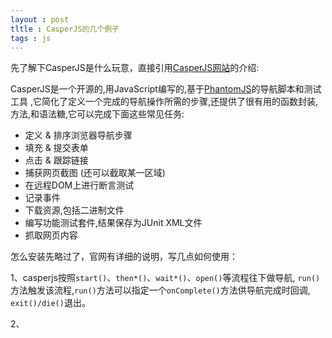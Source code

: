 ```yaml
---
layout : post
tltle : CasperJS的几个例子
tags : js 
---
```

先了解下CasperJS是什么玩意，直接引用[CasperJS网站](http://casperjs.org/)的介绍:

CasperJS是一个开源的,用JavaScript编写的,基于[PhantomJS](http://phantomjs.org/)的导航脚本和测试工具 ,它简化了定义一个完成的导航操作所需的步骤,还提供了很有用的函数封装,方法,和语法糖,它可以完成下面这些常见任务:

* 定义 & 排序浏览器导航步骤
* 填充 & 提交表单
* 点击 & 跟踪链接
* 捕获网页截图 (还可以截取某一区域)
* 在远程DOM上进行断言测试
* 记录事件
* 下载资源,包括二进制文件
* 编写功能测试套件,结果保存为JUnit XML文件
* 抓取网页内容

怎么安装先略过了，官网有详细的说明，写几点如何使用：

1、casperjs按照`start()`、`then*()`、`wait*()`、`open()`等流程往下做导航,
  `run()`方法触发该流程,`run()`方法可以指定一个`onComplete()`方法供导航完成时回调,
  `exit()/die()`退出。

2、